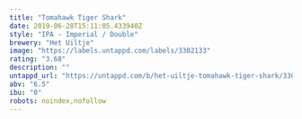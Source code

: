 ```yaml
---
title: "Tomahawk Tiger Shark"
date: 2019-06-28T15:11:05.433940Z
style: "IPA - Imperial / Double"
brewery: "Het Uiltje"
image: "https://labels.untappd.com/labels/3302133"
rating: "3.68"
description: ""
untappd_url: "https://untappd.com/b/het-uiltje-tomahawk-tiger-shark/3302133"
abv: "6.5"
ibu: "0"
robots: noindex,nofollow
---
```

